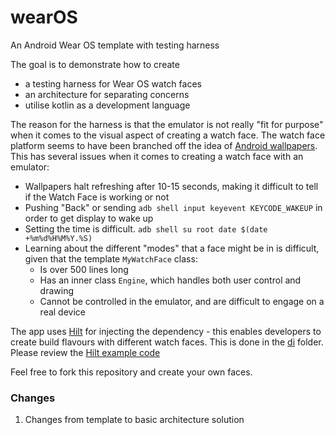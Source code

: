 # wearOS

An Android Wear OS template with testing harness

The goal is to demonstrate how to create
- a testing harness for Wear OS watch faces
- an architecture for separating concerns
- utilise kotlin as a development language

The reason for the harness is that the emulator is not really "fit for purpose" when it comes to the visual aspect of creating a watch face. The watch face platform seems to have been branched off the idea of [Android wallpapers][WALLPAPER]. This has several issues when it comes to creating a watch face with an emulator:
- Wallpapers halt refreshing after 10-15 seconds, making it difficult to tell if the Watch Face is working or not
- Pushing "Back" or sending `adb shell input keyevent KEYCODE_WAKEUP` in order to get display to wake up
- Setting the time is difficult. `adb shell su root date $(date +%m%d%H%M%Y.%S)`
- Learning about the different "modes" that a face might be in is difficult, given that the template `MyWatchFace` class:
  - Is over 500 lines long
  - Has an inner class `Engine`, which handles both user control and drawing
  - Cannot be controlled in the emulator, and are difficult to engage on a real device

The app uses [Hilt][HILT] for injecting the dependency - this enables developers to create build flavours with different watch faces. This is done in the [di][DIFOLDER] folder. Please review the [Hilt example code][HILTEXAMPLE]

Feel free to fork this repository and create your own faces.

### Changes
1. Changes from template to basic architecture solution

[WALLPAPER]: https://developer.android.com/reference/android/service/wallpaper/WallpaperService
[HILT]: https://developer.android.com/training/dependency-injection/hilt-android
[HILTEXAMPLE]: https://github.com/android/architecture-samples/tree/dev-hilt
[DIFOLDER]: ./app/source/main/java/com/balsdon/watchapplication/di/WatchFaceModule.kt
[PULL1]: https://github.com/qbalsdon/wearOS/pull/1